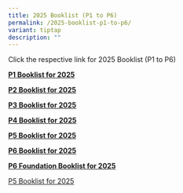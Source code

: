 ```yaml
---
title: 2025 Booklist (P1 to P6)
permalink: /2025-booklist-p1-to-p6/
variant: tiptap
description: ""
---
```

<p>Click the respective link for 2025 Booklist (P1 to P6)</p>
<p></p>
<p><strong><a href="/files/P1_Booklist__2025.pdf" rel="noopener nofollow" target="_blank">P1 Booklist for 2025</a></strong>
</p>
<p><strong><a href="/files/P2_Booklist.pdf" rel="noopener nofollow" target="_blank">P2 Booklist for 2025</a></strong>
</p>
<p><strong><a href="/files/P3_Booklist.pdf" rel="noopener nofollow" target="_blank">P3 Booklist for 2025</a></strong>
</p>
<p><strong><a href="/files/P4_Booklist.pdf" rel="noopener nofollow" target="_blank">P4 Booklist for 2025</a></strong>
</p>
<p><strong><a href="/files/P5_Booklist.pdf" rel="noopener nofollow" target="_blank">P5 Booklist for 2025</a></strong>
</p>
<p><strong><a href="/files/P6_Booklist.pdf" rel="noopener nofollow" target="_blank">P6 Booklist for 2025</a></strong>
</p>
<p><strong><a href="/files/P6_Fdn_Booklist.pdf" rel="noopener nofollow" target="_blank">P6 Foundation Booklist for 2025</a></strong>
</p>
<p></p>
<p></p>
<p></p>
<p></p>
<p><a href="/files/P5_Booklist.pdf" rel="noopener nofollow" target="_blank">P5 Booklist for 2025</a>
</p>